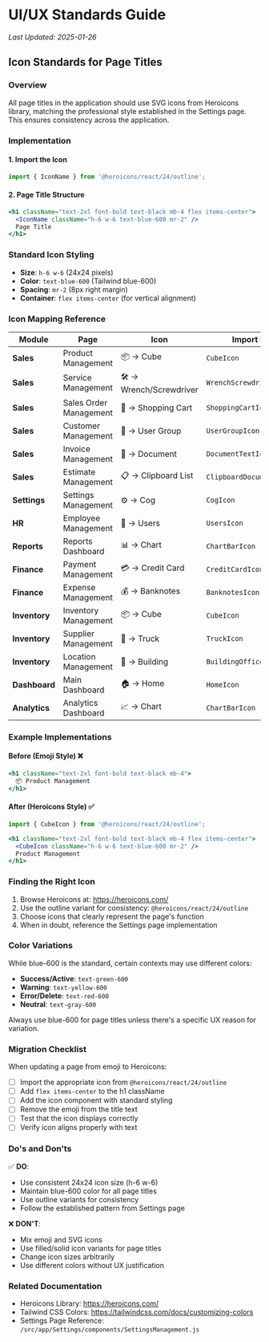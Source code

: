 # UI/UX Standards Guide

*Last Updated: 2025-01-26*

## Icon Standards for Page Titles

### Overview
All page titles in the application should use SVG icons from Heroicons library, matching the professional style established in the Settings page. This ensures consistency across the application.

### Implementation

#### 1. Import the Icon
```javascript
import { IconName } from '@heroicons/react/24/outline';
```

#### 2. Page Title Structure
```jsx
<h1 className="text-2xl font-bold text-black mb-4 flex items-center">
  <IconName className="h-6 w-6 text-blue-600 mr-2" />
  Page Title
</h1>
```

### Standard Icon Styling
- **Size**: `h-6 w-6` (24x24 pixels)
- **Color**: `text-blue-600` (Tailwind blue-600)
- **Spacing**: `mr-2` (8px right margin)
- **Container**: `flex items-center` (for vertical alignment)

### Icon Mapping Reference

| Module | Page | Icon | Import Name |
|--------|------|------|-------------|
| **Sales** | Product Management | 📦 → Cube | `CubeIcon` |
| **Sales** | Service Management | 🛠️ → Wrench/Screwdriver | `WrenchScrewdriverIcon` |
| **Sales** | Sales Order Management | 🛒 → Shopping Cart | `ShoppingCartIcon` |
| **Sales** | Customer Management | 👥 → User Group | `UserGroupIcon` |
| **Sales** | Invoice Management | 📄 → Document | `DocumentTextIcon` |
| **Sales** | Estimate Management | 📋 → Clipboard List | `ClipboardDocumentListIcon` |
| **Settings** | Settings Management | ⚙️ → Cog | `CogIcon` |
| **HR** | Employee Management | 👥 → Users | `UsersIcon` |
| **Reports** | Reports Dashboard | 📊 → Chart | `ChartBarIcon` |
| **Finance** | Payment Management | 💳 → Credit Card | `CreditCardIcon` |
| **Finance** | Expense Management | 💰 → Banknotes | `BanknotesIcon` |
| **Inventory** | Inventory Management | 📦 → Cube | `CubeIcon` |
| **Inventory** | Supplier Management | 🚚 → Truck | `TruckIcon` |
| **Inventory** | Location Management | 🏢 → Building | `BuildingOfficeIcon` |
| **Dashboard** | Main Dashboard | 🏠 → Home | `HomeIcon` |
| **Analytics** | Analytics Dashboard | 📈 → Chart | `ChartBarIcon` |

### Example Implementations

#### Before (Emoji Style) ❌
```jsx
<h1 className="text-2xl font-bold text-black mb-4">
  📦 Product Management
</h1>
```

#### After (Heroicons Style) ✅
```jsx
import { CubeIcon } from '@heroicons/react/24/outline';

<h1 className="text-2xl font-bold text-black mb-4 flex items-center">
  <CubeIcon className="h-6 w-6 text-blue-600 mr-2" />
  Product Management
</h1>
```

### Finding the Right Icon

1. Browse Heroicons at: https://heroicons.com/
2. Use the outline variant for consistency: `@heroicons/react/24/outline`
3. Choose icons that clearly represent the page's function
4. When in doubt, reference the Settings page implementation

### Color Variations

While blue-600 is the standard, certain contexts may use different colors:

- **Success/Active**: `text-green-600`
- **Warning**: `text-yellow-600`
- **Error/Delete**: `text-red-600`
- **Neutral**: `text-gray-600`

Always use blue-600 for page titles unless there's a specific UX reason for variation.

### Migration Checklist

When updating a page from emoji to Heroicons:

- [ ] Import the appropriate icon from `@heroicons/react/24/outline`
- [ ] Add `flex items-center` to the h1 className
- [ ] Add the icon component with standard styling
- [ ] Remove the emoji from the title text
- [ ] Test that the icon displays correctly
- [ ] Verify icon aligns properly with text

### Do's and Don'ts

✅ **DO**:
- Use consistent 24x24 icon size (h-6 w-6)
- Maintain blue-600 color for all page titles
- Use outline variants for consistency
- Follow the established pattern from Settings page

❌ **DON'T**:
- Mix emoji and SVG icons
- Use filled/solid icon variants for page titles
- Change icon sizes arbitrarily
- Use different colors without UX justification

### Related Documentation
- Heroicons Library: https://heroicons.com/
- Tailwind CSS Colors: https://tailwindcss.com/docs/customizing-colors
- Settings Page Reference: `/src/app/Settings/components/SettingsManagement.js`